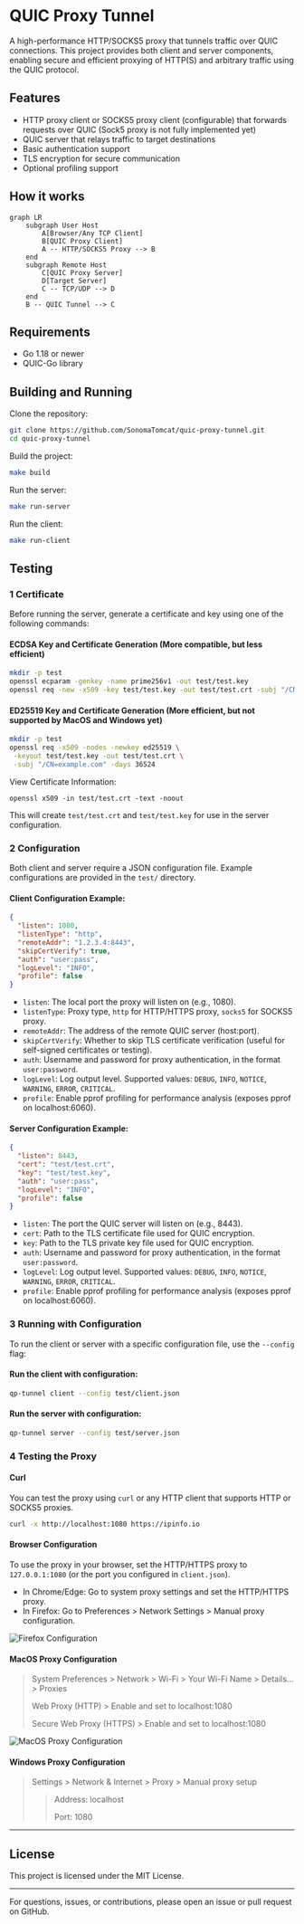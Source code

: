 # QUIC Proxy Tunnel

A high-performance HTTP/SOCKS5 proxy that tunnels traffic over QUIC connections. This project provides both client and server components, enabling secure and efficient proxying of HTTP(S) and arbitrary traffic using the QUIC protocol.

## Features
- HTTP proxy client or SOCKS5 proxy client (configurable) that forwards requests over QUIC (Sock5 proxy is not fully implemented yet)
- QUIC server that relays traffic to target destinations
- Basic authentication support
- TLS encryption for secure communication
- Optional profiling support

## How it works

```mermaid
graph LR
    subgraph User Host
        A[Browser/Any TCP Client]
        B[QUIC Proxy Client]
        A -- HTTP/SOCKS5 Proxy --> B
    end
    subgraph Remote Host
        C[QUIC Proxy Server]
        D[Target Server]
        C -- TCP/UDP --> D
    end
    B -- QUIC Tunnel --> C
```

## Requirements
- Go 1.18 or newer
- QUIC-Go library

## Building and Running

Clone the repository:

```sh
git clone https://github.com/SonomaTomcat/quic-proxy-tunnel.git
cd quic-proxy-tunnel
```

Build the project:

```sh
make build
```

Run the server:

```sh
make run-server
```

Run the client:

```sh
make run-client
```

## Testing
### 1 Certificate

Before running the server, generate a certificate and key using one of the following commands:

#### ECDSA Key and Certificate Generation (More compatible, but less efficient)

```sh
mkdir -p test
openssl ecparam -genkey -name prime256v1 -out test/test.key
openssl req -new -x509 -key test/test.key -out test/test.crt -subj "/CN=example.com" -days 36524
```

#### ED25519 Key and Certificate Generation (More efficient, but not supported by MacOS and Windows yet)

```sh
mkdir -p test
openssl req -x509 -nodes -newkey ed25519 \
 -keyout test/test.key -out test/test.crt \
 -subj "/CN=example.com" -days 36524
```
View Certificate Information:
```shell
openssl x509 -in test/test.crt -text -noout
```
This will create `test/test.crt` and `test/test.key` for use in the server configuration.

### 2 Configuration

Both client and server require a JSON configuration file. Example configurations are provided in the `test/` directory.

#### Client Configuration Example:
```json
{
  "listen": 1080,
  "listenType": "http",
  "remoteAddr": "1.2.3.4:8443",
  "skipCertVerify": true,
  "auth": "user:pass",
  "logLevel": "INFO",
  "profile": false
}
```
- `listen`: The local port the proxy will listen on (e.g., 1080).
- `listenType`: Proxy type, `http` for HTTP/HTTPS proxy, `socks5` for SOCKS5 proxy.
- `remoteAddr`: The address of the remote QUIC server (host:port).
- `skipCertVerify`: Whether to skip TLS certificate verification (useful for self-signed certificates or testing).
- `auth`: Username and password for proxy authentication, in the format `user:password`.
- `logLevel`: Log output level. Supported values: `DEBUG`, `INFO`, `NOTICE`, `WARNING`, `ERROR`, `CRITICAL`.
- `profile`: Enable pprof profiling for performance analysis (exposes pprof on localhost:6060).

#### Server Configuration Example:
```json
{
  "listen": 8443,
  "cert": "test/test.crt",
  "key": "test/test.key",
  "auth": "user:pass",
  "logLevel": "INFO",
  "profile": false
}
```
- `listen`: The port the QUIC server will listen on (e.g., 8443).
- `cert`: Path to the TLS certificate file used for QUIC encryption.
- `key`: Path to the TLS private key file used for QUIC encryption.
- `auth`: Username and password for proxy authentication, in the format `user:password`.
- `logLevel`: Log output level. Supported values: `DEBUG`, `INFO`, `NOTICE`, `WARNING`, `ERROR`, `CRITICAL`.
- `profile`: Enable pprof profiling for performance analysis (exposes pprof on localhost:6060).

### 3 Running with Configuration
To run the client or server with a specific configuration file, use the `--config` flag:
#### Run the client with configuration:
```sh
qp-tunnel client --config test/client.json
```

#### Run the server with configuration:
```sh
qp-tunnel server --config test/server.json
```

### 4 Testing the Proxy

#### Curl
You can test the proxy using `curl` or any HTTP client that supports HTTP or SOCKS5 proxies.

```sh
curl -x http://localhost:1080 https://ipinfo.io
```



#### Browser Configuration

To use the proxy in your browser, set the HTTP/HTTPS proxy to `127.0.0.1:1080` (or the port you configured in `client.json`).

- In Chrome/Edge: Go to system proxy settings and set the HTTP/HTTPS proxy.
- In Firefox: Go to Preferences > Network Settings > Manual proxy configuration.

![Firefox Configuration](README-imgs/Browser-Configuration.png)

#### MacOS Proxy Configuration


> System Preferences > Network > Wi-Fi > Your Wi-Fi Name > Details... > Proxies
>
> Web Proxy (HTTP) > Enable and set to localhost:1080
>
> Secure Web Proxy (HTTPS) > Enable and set to localhost:1080
>
![MacOS Proxy Configuration](README-imgs/MacOS-Proxy-Configuration.png)

#### Windows Proxy Configuration
> Settings > Network & Internet > Proxy > Manual proxy setup
>> Address: localhost
>>
>> Port: 1080

---

## License

This project is licensed under the MIT License.

---

For questions, issues, or contributions, please open an issue or pull request on GitHub.
